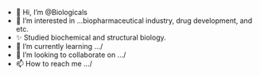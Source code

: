 - 👋 Hi, I’m @Biologicals 
- 👀 I’m interested in ...biopharmaceutical industry, drug development, and etc. 
- ✨ Studied biochemical and structural biology. 
- 🌱 I’m currently learning .../
- 💞️ I’m looking to collaborate on .../
- 📫 How to reach me .../

<!---
Biologicals/Biologicals is a ✨ special ✨ repository because its `README.md` (this file) appears on your GitHub profile.
You can click the Preview link to take a look at your changes.
--->
